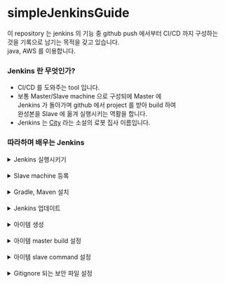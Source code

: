 # simpleJenkinsGuide

이 repository 는 jenkins 의 기능 중 github push 에서부터 CI/CD 까지 구성하는    
것을 기록으로 남기는 목적을 갖고 있습니다.    
java, AWS 를 이용합니다.   

### Jenkins 란 무엇인가?
  * CI/CD 를 도와주는 tool 입니다.   
  * 보통 Master/Slave machine 으로 구성되에 Master 에    
    Jenkins 가 돌아가며 github 에서 project 를 받아 build 하여    
    완성본을 Slave 에 옮겨 실행시키는 역활을 합니다.   
  * Jenkins 는 [City](https://en.wikipedia.org/wiki/City_(novel)) 라는 소설의 
    로봇 집사 이름입니다.   
    
### 따라하며 배우는 Jenkins

  <details>
  <summary>
  Jenkins 실행시키기   
  </summary>
  <br>

  * [EC2를 고르실 때 최소한 2GB 메모리가 있는 머신을 골라주세요.](https://stackoverflow.com/questions/57991172/aws-ec2-t2-micro-unlimited-jenkins-maven-very-slow-build-hangs)    
    <br>
  
  * 급하시면 jenkins-ec2-installer.sh 가 있습니다.   
    Jenkins 설정 부분에서 이어서 하시면 됩니다.   
    ubuntu, ec2 전용입니다.   
    <br>
  
  * 기초공사를 합니다.
    ```
    sudo apt update
    sudo apt -y upgrade
    ```   
    <br>
  
  * Jenkins 의 경우 jdk 를 사용합니다.
    ```
    sudo apt -y install openjdk-8-jdk
    ```   
    <br>
  
  * Jenkins 를 설치합니다.
    ```
    wget -q -O - https://pkg.jenkins.io/debian-stable/jenkins.io.key | sudo apt-key add -
    echo "deb https://pkg.jenkins.io/debian-stable binary/" >> /etc/apt/sources.list
    sudo apt update
    sudo apt install jenkins -y
    ```
    이 설치방법은 ec2 ubuntu 에 해당됩니다.   
    다른 설치 방법들은 [여기](https://www.jenkins.io/doc/book/installing/) 를 참고하세요.   
    2번째 줄은 /etc/apt/sources.list 에 글을 작성하는 코드입니다.   
    해당 코드로 Jenkins 는 update,install 이 가능하게 됩니다.     
    <br>
  
  * Jenkins 를 시작합니다.
    ```
    sudo systemctl start jenkins
    sudo systemctl enable jenkins
    ```   
    <br>
  
  * Jenkins 비밀번호를 표시합니다.
    ```
    echo The password for jenkins is :
    sudo cat /var/lib/jenkins/secrets/initialAdminPassword
    ```
    Jenkins 파일 위치의 /secrets/initialAdminPassword 위치에 있습니다.   
    운영체제, provider 에 따라 위치가 다를 수 있습니다.    
    곧 정확한 위치가 나옵니다. 안나온다면 스킵해주세요.   
    <br>
  
  * Jenkins 설치한 서버의 ip:8080 으로 들어갑니다.    
    <br>
  
  * 위 위 단계에서 cat 한 initialAdminPassword 를 입력해줍니다.   
    <br>
    ![](img/jenkinsPassword.PNG)    
    만약 비번이 안나왔다면 화면에 나온 비번 주소를 다시 cat 해봅시다.   
    Jenkins 홈 주소도 잘 인지해주세요.   
    <br>
  
  * 권장 플러그인을 설치합니다.   
    <br>
  
  * 회원가입 합니다.    
  <br>
  </details>
  <br>

  <details>
  <summary>
  Slave machine 등록
  </summary>
  <br>

  * publish over ssh 플러그인 설치합니다.    
    Jenkins 관리 -> 플러그인 관리 -> 설치 가능 -> 검색 -> 재시작 없이 설치   
    <br>
    ![](img/jenkins관리.PNG)   
    <br>
    ![](img/플러그인관리.PNG)   
    <br>
    ![](img/플러그인설치.PNG)   
    <br>
    ![](img/publishOverSSHInstall.PNG)    
    <br>
  
  * Slave machine 등록    
    Slave machine 이 될 ec2 를 생성합니다.      
    SSH 포트를 마스터 ip 와 local ip 만 가능하게 열어둡니다.   
    나머지는 필요에 따라 설정하세요.      
    <br>
    다시 jenkins 로 돌아오셔서   
    <br>
    ![](img/시스템%20설정.PNG)     
    설정 화면에서 스크롤을 아래로 계속 하시다보면    
    <br>
    ![](img/publishoversshsetup1.PNG)    
    이 화면이 나옵니다. 추가를 클릭해주세요.    
    <br>
    ![](img/sshSlaveSetting1.PNG)    
    이곳이 이제 slave machine 을 세팅하는 곳입니다.   
    <br>
    Name : 아무거나 넣어주세요. 구별 가능한게 좋습니다.   
    Hostname : slave 의 ip 를 넣어주세요.   
    Username : slave 에 ssh 에 사용되는 username 을 넣어주세요.   
    <br>
  
    참고    
    <br>
    AMI 별 username   
    ![](img/officialAMIUsername.PNG)    
    <br>
    다 설정하셨다면 고급을 눌러줍니다.    
    <br>
  
    ![](img/sshSlaveSetting2.PNG)   
    이 화면이 나오는데    
    <br>
    Use Password authentication or ... 를 체크합니다.   
    key 에 aws 에서 제공받은 slave 의 pem key 를 복붙합니다.      
    <br>
    Test Configuration 버튼을 클릭하여 연결을 확인합니다.   
    <br>
    연결이 다 되셨다면 위 방법을 반복하여 slave 를 더 추가하시고 저장 버튼을 누릅니다.       
    <br>
  
  </details>
  <br>

  <details>
  <summary>
  Gradle, Maven 설치
  </summary>
  <br>

  * Gradle, Maven 설치   
    Master 에서 build 를 하고 slave 로 넘겨주기 전 jar build 를 위한 설정입니다.     
    <br>
    Global tools configuration -> Gradle / Maven
    ![](img/globalToolsConfiguration.PNG)   
    <br>
    gradle 의 경우   
    Install automatically -> Install from Gradle.org   
    ![](img/installGradle.PNG)     
    <br>
    maven 의 경우   
    Install automatically -> Install from Apache      
    ![](img/installMaven.PNG)    
    설정이 끝나시면 save 를 눌러주세요.   
    <br>
  </details>
  <br>

  <details>
  <summary>
  Jenkins 업데이트
  </summary>
  <br>

  * Jenkins 업데이트    
    Jenkins 가 업데이트 안되어 있을 때 gradle 과 maven 을 인식하지 못하는
    버그가 존재합니다.   
    ![](img/플러그인관리.PNG)    
    플러그인 관리로 들어갑니다.    
    <br>
    ![](img/플러그인고급.PNG)    
    고급을 눌러줍니다.   
    <br>
    ![](img/업데이트.PNG)   
    지금 확인 버튼을 누르시면 jenkins 가 업데이트 됩니다.   
  <br>
  </details>
  <br>

  <details>
  <summary>
  아이템 생성
  </summary>
  <br>

  * 아이템 생성   
    Jenkins 아이템은 빌드의 한 단위라고 생각하시면 됩니다.   
    <br>
    ![](img/itemDashboard.PNG)    
    메인화면에서 새로운 item 을 클릭합니다.   
    <br>
    ![](img/buildItem.PNG)    
    item name 은 아무거나 입력해주시고 freestyle project 를 눌러주세요.      
    (욕심이 더 있으시다면 pipeline 도 알아보시면 좋습니다.)    
    (지금은 편의를 위해 freestyle 로 하겠습니다.)    
    <br>
  * Github 설정    
    ![](img/cloneGit.PNG)       
    push 되면 deploy 될 github 의 .git 주소를 복사합니다.
    <br>
    ![](img/gitSetup.PNG)    
    여기에서 .git 으로 끝난다는 점을 유의하세요.   
    가져와서 build 할 branch 설정도 가능합니다.    
    <br>
    ![](img/buildtrigger.PNG)    
    빌드 유발에 GITScm 도 체크해주세요.    
    <br>
    ![](img/githubCreateWebhook.PNG)   
    다시 github 로 돌아와주셔서 다음 단계를 따르시면 됩니다.   
    여기에서 Payload URL 에    
    http://본인masterIp주소:8080/github-webhook/   
    로 해주시면 됩니다.   
    <br>
  </details>
  <br>

  <details>
  <summary>
  아이템 master build 설정
  </summary>
  <br>

  * Add Build Step   
    이 단계는 master 에서 github 프로젝트에서 파일을 받아
    build 를 하는 단계입니다.   
    ![](img/addBuildStep.PNG)   
    본인의 프로젝트에 따라 골라주세요.    
    <br>
  
    gradle 의 경우   
    ![](img/gradleBuild.PNG)   
    버전을 골라주시고 clean build 해주세요.    
    <br>
  
    maven 의 경우   
    ![](img/mavenBuild.PNG)   
    명령어가 clean install 로 다릅니다.    
    <br>
  
    추가적인 gradle 이나 maven command 는 윈하시는대로 더 넣어주시면 됩니다.   
    <br>
  
  * 빌드 후 조치 추가   
    이 단계는 master 에서 빌드가 완료된 이후에 slave 에게
    조치를 취하는 단계입니다.   
    ![](img/afterBuild.PNG)    
    <br>
  
    여기서부터 빡집중 부탁드립니다.   
    <br>
    위에서 인지해두라고 했던   
    Jenkins home directory 기억 나시나요?   
    <br>
    ![](img/workspace.PNG)   
    저는 workspace 에 work 라는 파일이 있는데,   
    여러분은 아직 아무런 파일이 없을 것입니다.   
    <br>
    이 work 라는 파일명은      
    ![](img/buildItem.PNG)   
    위에서 만든 item name 입니다.   
    <br>
    이 안에 들어가보면   
    ![](img/workspaceWorkFile.PNG)   
    repository 의 파일이 있습니다.   
    여러분도 빌드가 실행되면 이렇게 파일이 master 에 생깁니다.   
    <br>
    이 프로젝트에서의 transfer 설정은   
    ![](img/transferSetting1.PNG)   
    다음과 같습니다.   
    <br>
    Source files 가 시작하는 위치가   
    var/lib/jenkins/workspace/지정하신 워크명/   
    이라는 것에 유의해주세요.   
    <br>
    remove prefix 는 파일경로를 만드는 것을 방지해줍니다.   
    <br>
    그냥 코드만 알려주지 이걸 왜 이렇게 강조하냐 하면...      
    <br>
    Jenkins file transfer 는 매우 유용하기 때문입니다.   
    꼭 jar 파일만 보낼 필요는 없죠.   
    이미지, 파일, html 등 필요한걸 보내실 수 있어야 합니다.   
    <br>
  </details>
  <br>
  
  <details>
  <summary>
  아이템 slave command 설정
  </summary>
  <br>

  * Execute Command   
    마지막으로 Exec command 에 slave 가 수행할 명령을 적습니다.       
    <br>
    ![](img/execCommand.PNG)     
    (aws ubuntu의 경우)   
    slave 명령의 수행 위치는 /home/ubuntu 입니다.   
    <br>
    `> delightserver.out 2>&1 &` 의 이유는   
    nohup 이후에 enter 를 칠 필요가 없게 만들어서 jenkins 진행을 돕고      
    delightserver.out 이라는 파일에 무시되는 화면을 저장하기 위해서입니다.   
    <br>
    이제 마지막으로 저장하시고...
  
    ![](img/buildNowLoading.PNG)       
    Build Now 를 눌러주시면...
  
    <br>
  
    두구두구두구두구.....    
    <br>
    ![](img/buildNowComplete.PNG)    
    성공!    
    <br>
    ![](img/buildConsoleOutput.PNG)   
    Build 번호를 눌러보시면 console Output 을 확인하실 수 있습니다.
  </details>
  <br>

  <details>
  <summary>
  Gitignore 되는 보안 파일 설정
  </summary>
  <br>
  
  저희가 지금까지 설정한 Jenkins 의 진행과정은 다음과 같습니다.   
  <br>
  1. github 에서 master server 로 pull 한다.
  2. master 에서 build 한다.
  3. master 에서 build 된 파일을 slave 에게 준다.
  4. slave 에서 파일을 실행시킨다.

  그런데 보안 파일들과 같이 git 에 push 가 안되는 파일의 경우 어떻게 해야 할까요?   
  <br>
  
  build 를 하기 이전에 해당 파일을 master server 에 넣어주는 것이 좋습니다.      
  넣어주는 방법에는 정답이 없습니다.       
  wget 도 좋고, cp 도 좋습니다.    

  중요한 것은 build 하기 이전에 해당 command 들이 실행되어야 한다는 점입니다.   
  <br>

  ![](img/executeShell.PNG)   
  Execute shell 을 눌러주신 뒤에 Invoke Gradle script 위로 드래그 할 수 있습니다.   

  여기에서의 shell command 가 실행되는 위치는 빌드가 실행되는 위치와 동일합니다.   
  var/lib/jenkins/workspace/지정하신 워크명/   
  </details>
  <br>
